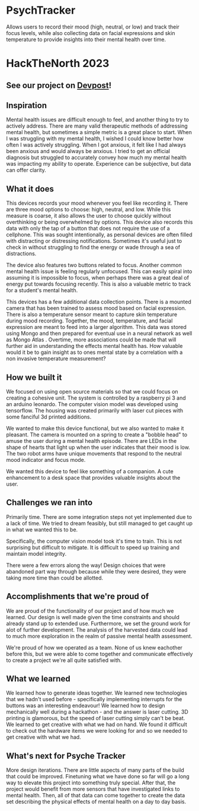 # PsychTracker
Allows users to record their mood (high, neutral, or low) and track their focus levels, while also collecting data on facial expressions and skin temperature to provide insights into their mental health over time.

# HackTheNorth 2023
## See our project on [Devpost](https://devpost.com/software/psyche-tracker)!

## Inspiration
Mental health issues are difficult enough to feel, and another thing to try to actively address. There are many valid therapeutic methods of addressing mental health, but sometimes a simple metric is a great place to start. When I was struggling with my mental health, I wished I could know better how often I was actively struggling. When I got anxious, it felt like I had always been anxious and would always be anxious. I tried to get an official diagnosis but struggled to accurately convey how much my mental health was impacting my ability to operate. Experience can be subjective, but data can offer clarity.
## What it does
This devices records your mood whenever you feel like recording it. There are three mood options to choose: high, neutral, and low. While this measure is coarse, it also allows the user to choose quickly without overthinking or being overwhelmed by options. This device also records this data with only the tap of a button that does not require the use of a cellphone. This was sought intentionally, as personal devices are often filled with distracting or distressing notifications. Sometimes it's useful just to check in without struggling to find the energy or wade through a sea of distractions.

The device also features two buttons related to focus. Another common mental health issue is feeling regularly unfocused. This can easily spiral into assuming it is impossible to focus, when perhaps there was a great deal of energy put towards focusing recently. This is also a valuable metric to track for a student's mental health. 

This devices has a few additional data collection points. There is a mounted camera that has been trained to assess mood based on facial expression. There is also a temperature sensor meant to capture skin temperature during mood recording. Together, the mood, temperature, and facial expression are meant to feed into a larger algorithm. This data was stored using Mongo and then prepared for eventual use in a neural network as well as Mongo Atlas . Overtime, more associations could be made that will further aid in understanding the effects mental health has. How valuable would it be to gain insight as to ones mental state by a correlation with a non invasive temperature measurement?
## How we built it
We focused on using open source materials so that we could focus on creating a cohesive unit. The system is controlled by a raspberry pi 3 and an arduino leonardo. The computer vision model was developed using tensorflow. The housing was created primarily with laser cut pieces with some fanciful 3d printed additions. 

We wanted to make this device functional, but we also wanted to make it pleasant. The camera is mounted on a spring to create a "bobble head" to amuse the user during a mental health episode. There are LEDs in the shape of hearts that light up when the user indicates that their mood is low. The two robot arms have unique movements that respond to the neutral mood indicator and focus mode. 

We wanted this device to feel like something of a companion. A cute enhancement to a desk space that provides valuable insights about the user.

## Challenges we ran into

Primarily time. There are some integration steps not yet implemented due to a lack of time. We tried to dream feasibly, but still managed to get caught up in what we wanted this to be. 

Specifically, the computer vision model took it's time to train. This is not surprising but difficult to mitigate. It is difficult to speed up training and maintain model integrity. 

There were a few errors along the way! Design choices that were abandoned part way through because while they were desired, they were taking more time than could be allotted.

## Accomplishments that we're proud of
We are proud of the functionality of our project and of how much we learned. Our design is well made given the time constraints and should already stand up to extended use. Furthermore, we set the ground work for alot of further development. The analysis of the harvested data could lead to much more exploration in the realm of passive mental health assessment. 

We're proud of how we operated as a team. None of us knew eachother before this, but we were able to come together and communicate effectively to create a project we're all quite satisfied with.

## What we learned
We learned how to generate ideas together. We learned new technologies that we hadn't used before - specifically implementing interrupts for the buttons was an interesting endeavour!
We learned how to design mechanically well during a hackathon - and the answer is laser cutting. 3D printing is glamorous, but the speed of laser cutting simply can't be beat. 
We learned to get creative with what we had on hand. We found it difficult to check out the hardware items we were looking for and so we needed to get creative with what we had. 

## What's next for Psyche Tracker
More design iterations. There are little aspects of many parts of the build that could be improved. Finetuning what we have done so far will go a long way to elevate this project into something truly special. After that, the project would benefit from more sensors that have investigated links to mental health. Then, all of that data can come together to create the data set describing the physical effects of mental health on a day to day basis. 

